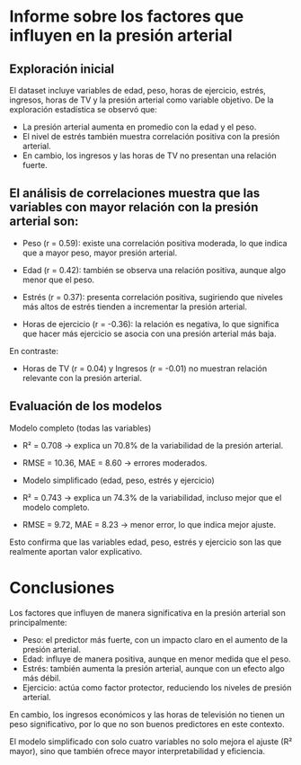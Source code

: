 # Informe sobre los factores que influyen en la presión arterial
## Exploración inicial

El dataset incluye variables de edad, peso, horas de ejercicio, estrés, ingresos, horas de TV y la presión arterial como variable objetivo.
De la exploración estadística se observó que:
- La presión arterial aumenta en promedio con la edad y el peso.
- El nivel de estrés también muestra correlación positiva con la presión arterial.
- En cambio, los ingresos y las horas de TV no presentan una relación fuerte.


## El análisis de correlaciones muestra que las variables con mayor relación con la presión arterial son:

- Peso (r = 0.59): existe una correlación positiva moderada, lo que indica que a mayor peso, mayor presión arterial.

- Edad (r = 0.42): también se observa una relación positiva, aunque algo menor que el peso.

- Estrés (r = 0.37): presenta correlación positiva, sugiriendo que niveles más altos de estrés tienden a incrementar la presión arterial.

- Horas de ejercicio (r = -0.36): la relación es negativa, lo que significa que hacer más ejercicio se asocia con una presión arterial más baja.

En contraste:

- Horas de TV (r = 0.04) y Ingresos (r = -0.01) no muestran relación relevante con la presión arterial.

## Evaluación de los modelos

Modelo completo (todas las variables)

- R² = 0.708 → explica un 70.8% de la variabilidad de la presión arterial.

- RMSE = 10.36, MAE = 8.60 → errores moderados.

- Modelo simplificado (edad, peso, estrés y ejercicio)

- R² = 0.743 → explica un 74.3% de la variabilidad, incluso mejor que el modelo completo.

- RMSE = 9.72, MAE = 8.23 → menor error, lo que indica mejor ajuste.

Esto confirma que las variables edad, peso, estrés y ejercicio son las que realmente aportan valor explicativo.

# Conclusiones

Los factores que influyen de manera significativa en la presión arterial son principalmente:
- Peso: el predictor más fuerte, con un impacto claro en el aumento de la presión arterial.
- Edad: influye de manera positiva, aunque en menor medida que el peso.
- Estrés: también aumenta la presión arterial, aunque con un efecto algo más débil.
- Ejercicio: actúa como factor protector, reduciendo los niveles de presión arterial.

En cambio, los ingresos económicos y las horas de televisión no tienen un peso significativo, por lo que no son buenos predictores en este contexto.

El modelo simplificado con solo cuatro variables no solo mejora el ajuste (R² mayor), sino que también ofrece mayor interpretabilidad y eficiencia.
